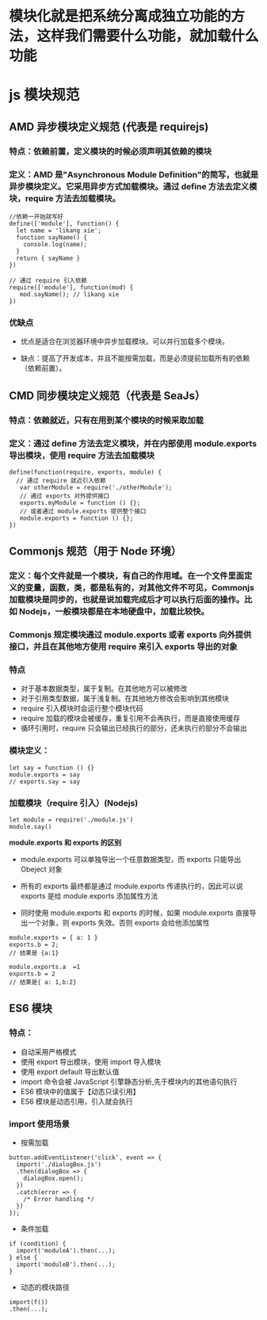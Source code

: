 # 模块化就是把系统分离成独立功能的方法，这样我们需要什么功能，就加载什么功能

# js 模块规范

## AMD 异步模块定义规范 (代表是 requirejs)

### 特点：依赖前置，定义模块的时候必须声明其依赖的模块

### 定义：AMD 是"Asynchronous Module Definition"的简写，也就是异步模块定义。它采用异步方式加载模块。通过 define 方法去定义模块，require 方法去加载模块。

```
//依赖一开始就写好
define(['module'], function() {
  let name = 'likang xie';
  function sayName() {
    console.log(name);
  }
  return { sayName }
})

// 通过 require 引入依赖
require(['module'], function(mod) {
   mod.sayName(); // likang xie
})
```

### 优缺点

-   优点是适合在浏览器环境中异步加载模块。可以并行加载多个模块。

-   缺点：提高了开发成本，并且不能按需加载，而是必须提前加载所有的依赖（依赖前置）。

## CMD 同步模块定义规范（代表是 SeaJs）

### 特点：依赖就近，只有在用到某个模块的时候采取加载

### 定义：通过 define 方法去定义模块，并在内部使用 module.exports 导出模块，使用 require 方法去加载模块

```
define(function(require, exports, module) {
  // 通过 require 就近引入依赖
   var otherModule = require('./otherModule');
   // 通过 exports 对外提供接口
   exports.myModule = function () {};
   // 或者通过 module.exports 提供整个接口
   module.exports = function () {};
})
```

## Commonjs 规范（用于 Node 环境）

### 定义：每个文件就是一个模块，有自己的作用域。在一个文件里面定义的变量，函数，类，都是私有的，对其他文件不可见，Commonjs 加载模块是同步的，也就是说加载完成后才可以执行后面的操作。比如 Nodejs，一般模块都是在本地硬盘中，加载比较快。

### Commonjs 规定模块通过 module.exports 或者 exports 向外提供接口，并且在其他地方使用 require 来引入 exports 导出的对象

### 特点

-   对于基本数据类型，属于复制。在其他地方可以被修改
-   对于引用类型数据，属于浅复制。在其他地方修改会影响到其他模块
-   require 引入模块时会运行整个模块代码
-   require 加载的模块会被缓存，重复引用不会再执行，而是直接使用缓存
-   循环引用时，require 只会输出已经执行的部分，还未执行的部分不会输出

### 模块定义：

```
let say = function () {}
module.exports = say
// exports.say = say

```

### 加载模块（require 引入）(Nodejs)

```
let module = require('./module.js')
module.say()
```

<strong>module.exports 和 exports 的区别</strong>

-   module.exports 可以单独导出一个任意数据类型，而 exports 只能导出 Obeject 对象

-   所有的 exports 最终都是通过 module.exports 传递执行的，因此可以说 exports 是给 module.exports 添加属性方法

-   同时使用 module.exports 和 exports 的时候，如果 module.exports 直接导出一个对象，则 exports 失效。否则 exports 会给他添加属性

```
module.exports = { a: 1 }
exports.b = 2;
// 结果是 {a:1}

module.exports.a  =1
exports.b = 2
// 结果是{ a: 1,b:2}
```

## ES6 模块

### 特点：

-   自动采用严格模式
-   使用 export 导出模块，使用 import 导入模块
-   使用 export default 导出默认值
-   import 命令会被 JavaScript 引擎静态分析,先于模块内的其他语句执行
-   ES6 模块中的值属于【动态只读引用】
-   ES6 模块是动态引用，引入就会执行

### import 使用场景

-   按需加载

```
button.addEventListener('click', event => {
  import('./dialogBox.js')
  .then(dialogBox => {
    dialogBox.open();
  })
  .catch(error => {
    /* Error handling */
  })
});
```

-   条件加载

```
if (condition) {
  import('moduleA').then(...);
} else {
  import('moduleB').then(...);
}
```

-   动态的模块路径

```
import(f())
.then(...);
```

